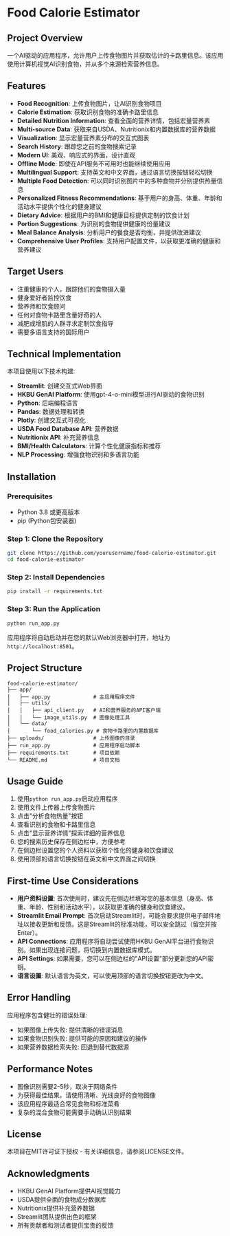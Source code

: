 # Food Calorie Estimator

## Project Overview
一个AI驱动的应用程序，允许用户上传食物图片并获取估计的卡路里信息。该应用使用计算机视觉AI识别食物，并从多个来源检索营养信息。

## Features
- **Food Recognition**: 上传食物图片，让AI识别食物项目
- **Calorie Estimation**: 获取识别食物的准确卡路里信息
- **Detailed Nutrition Information**: 查看全面的营养详情，包括宏量营养素
- **Multi-source Data**: 获取来自USDA、Nutritionix和内置数据库的营养数据
- **Visualization**: 显示宏量营养素分布的交互式图表
- **Search History**: 跟踪您之前的食物搜索记录
- **Modern UI**: 美观、响应式的界面，设计直观
- **Offline Mode**: 即使在API服务不可用时也能继续使用应用
- **Multilingual Support**: 支持英文和中文界面，通过语言切换按钮轻松切换
- **Multiple Food Detection**: 可以同时识别图片中的多种食物并分别提供热量信息
- **Personalized Fitness Recommendations**: 基于用户的身高、体重、年龄和活动水平提供个性化的健身建议
- **Dietary Advice**: 根据用户的BMI和健康目标提供定制的饮食计划
- **Portion Suggestions**: 为识别的食物提供健康的份量建议
- **Meal Balance Analysis**: 分析用户的餐食是否均衡，并提供改进建议
- **Comprehensive User Profiles**: 支持用户配置文件，以获取更准确的健康和营养建议

## Target Users
- 注重健康的个人，跟踪他们的食物摄入量
- 健身爱好者监控饮食
- 营养师和饮食顾问
- 任何对食物卡路里含量好奇的人
- 减肥或增肌的人群寻求定制饮食指导
- 需要多语言支持的国际用户

## Technical Implementation
本项目使用以下技术构建:
- **Streamlit**: 创建交互式Web界面
- **HKBU GenAI Platform**: 使用gpt-4-o-mini模型进行AI驱动的食物识别
- **Python**: 后端编程语言
- **Pandas**: 数据处理和转换
- **Plotly**: 创建交互式可视化
- **USDA Food Database API**: 营养数据
- **Nutritionix API**: 补充营养信息
- **BMI/Health Calculators**: 计算个性化健康指标和推荐
- **NLP Processing**: 增强食物识别和多语言功能

## Installation

### Prerequisites
- Python 3.8 或更高版本
- pip (Python包安装器)

### Step 1: Clone the Repository
```bash
git clone https://github.com/yourusername/food-calorie-estimator.git
cd food-calorie-estimator
```

### Step 2: Install Dependencies
```bash
pip install -r requirements.txt
```

### Step 3: Run the Application
```bash
python run_app.py
```
应用程序将自动启动并在您的默认Web浏览器中打开，地址为`http://localhost:8501`。

## Project Structure
```
food-calorie-estimator/
├── app/
│   ├── app.py              # 主应用程序文件
│   ├── utils/
│   │   ├── api_client.py   # AI和营养服务的API客户端
│   │   └── image_utils.py  # 图像处理工具
│   └── data/
│       └── food_calories.py # 食物卡路里的内置数据库
├── uploads/                # 上传图像的目录
├── run_app.py              # 应用程序启动脚本
├── requirements.txt        # 项目依赖
└── README.md               # 项目文档
```

## Usage Guide
1. 使用`python run_app.py`启动应用程序
2. 使用文件上传器上传食物图片
3. 点击"分析食物热量"按钮
4. 查看识别的食物和卡路里信息
5. 点击"显示营养详情"探索详细的营养信息
6. 您的搜索历史保存在侧边栏中，方便参考
7. 在侧边栏设置您的个人资料以获取个性化的健身和饮食建议
8. 使用顶部的语言切换按钮在英文和中文界面之间切换

## First-time Use Considerations
- **用户资料设置**: 首次使用时，建议先在侧边栏填写您的基本信息（身高、体重、年龄、性别和活动水平），以获取更准确的健身和饮食建议。
- **Streamlit Email Prompt**: 首次启动Streamlit时，可能会要求提供电子邮件地址以接收更新和反馈。这是Streamlit的标准功能，可以安全跳过（留空并按Enter）。
- **API Connections**: 应用程序将自动尝试使用HKBU GenAI平台进行食物识别。如果出现连接问题，将切换到内置数据库模式。
- **API Settings**: 如果需要，您可以在侧边栏的"API设置"部分更新您的API密钥。
- **语言设置**: 默认语言为英文，可以使用顶部的语言切换按钮更改为中文。

## Error Handling
应用程序包含健壮的错误处理:
- 如果图像上传失败: 提供清晰的错误消息
- 如果食物识别失败: 提供可能的原因和建议的操作
- 如果营养数据检索失败: 回退到替代数据源

## Performance Notes
- 图像识别需要2-5秒，取决于网络条件
- 为获得最佳结果，请使用清晰、光线良好的食物图像
- 该应用程序最适合常见食物和标准菜肴
- 复杂的混合食物可能需要手动确认识别结果

## License
本项目在MIT许可证下授权 - 有关详细信息，请参阅LICENSE文件。

## Acknowledgments
- HKBU GenAI Platform提供AI视觉能力
- USDA提供全面的食物成分数据库
- Nutritionix提供补充营养数据
- Streamlit团队提供出色的框架
- 所有贡献者和测试者提供宝贵的反馈 